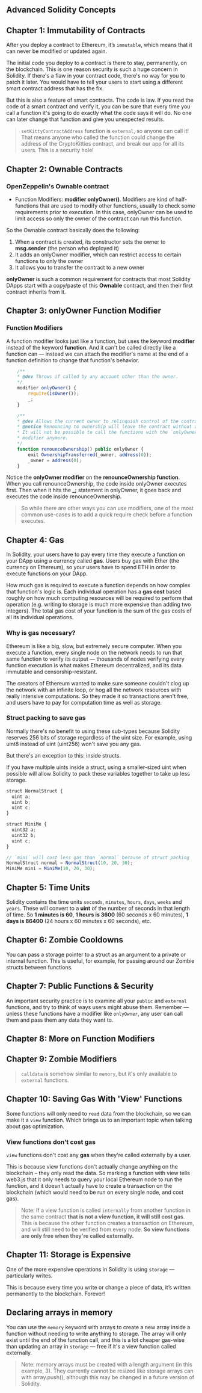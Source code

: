 ## Advanced Solidity Concepts

## Chapter 1: Immutability of Contracts

After you deploy a contract to Ethereum, it’s `immutable`, which means that it can never be modified or updated again.

The initial code you deploy to a contract is there to stay, permanently, on the blockchain. This is one reason security is such a huge concern in Solidity. If there's a flaw in your contract code, there's no way for you to patch it later. You would have to tell your users to start using a different smart contract address that has the fix.

But this is also a feature of smart contracts. The code is law. If you read the code of a smart contract and verify it, you can be sure that every time you call a function it's going to do exactly what the code says it will do. No one can later change that function and give you unexpected results.

> `setKittyContractAddress` function is `external`, so anyone can call it! That means anyone who called the function could change the address of the CryptoKitties contract, and break our app for all its users. This is a security hole!

## Chapter 2: Ownable Contracts

### OpenZeppelin's Ownable contract

- Function Modifiers: **modifier onlyOwner()**. Modifiers are kind of half-functions that are used to modify other functions, usually to check some requirements prior to execution. In this case, onlyOwner can be used to limit access so only the owner of the contract can run this function.

So the Ownable contract basically does the following:

1. When a contract is created, its constructor sets the owner to **msg.sender** (the person who deployed it)
2. It adds an onlyOwner modifier, which can restrict access to certain functions to only the owner
3. It allows you to transfer the contract to a new owner

**onlyOwner** is such a common requirement for contracts that most Solidity DApps start with a copy/paste of this **Ownable** contract, and then their first contract inherits from it.

## Chapter 3: onlyOwner Function Modifier

### Function Modifiers

A function modifier looks just like a function, but uses the keyword **modifier** instead of the keyword **function**. And it can't be called directly like a function can — instead we can attach the modifier's name at the end of a function definition to change that function's behavior.

```js
    /**
    * @dev Throws if called by any account other than the owner.
    */
    modifier onlyOwner() {
        require(isOwner());
        _;
    }

    /**
    * @dev Allows the current owner to relinquish control of the contract.
    * @notice Renouncing to ownership will leave the contract without an owner.
    * It will not be possible to call the functions with the `onlyOwner`
    * modifier anymore.
    */
    function renounceOwnership() public onlyOwner {
        emit OwnershipTransferred(_owner, address(0));
        _owner = address(0);
    }
```

Notice the **onlyOwner modifier** on the **renounceOwnership function**. When you call renounceOwnership, the code inside onlyOwner executes first. Then when it hits the **\_;** statement in onlyOwner, it goes back and executes the code inside renounceOwnership.

> So while there are other ways you can use modifiers, one of the most common use-cases is to add a quick require check before a function executes.

## Chapter 4: Gas

In Solidity, your users have to pay every time they execute a function on your DApp using a currency called **gas**. Users buy gas with Ether (the currency on Ethereum), so your users have to spend ETH in order to execute functions on your DApp.

How much gas is required to execute a function depends on how complex that function's logic is. Each individual operation has a **gas cost** based roughly on how much computing resources will be required to perform that operation (e.g. writing to storage is much more expensive than adding two integers). The total gas cost of your function is the sum of the gas costs of all its individual operations.

### Why is gas necessary?

Ethereum is like a big, slow, but extremely secure computer. When you execute a function, every single node on the network needs to run that same function to verify its output — thousands of nodes verifying every function execution is what makes Ethereum decentralized, and its data immutable and censorship-resistant.

The creators of Ethereum wanted to make sure someone couldn't clog up the network with an infinite loop, or hog all the network resources with really intensive computations. So they made it so transactions aren't free, and users have to pay for computation time as well as storage.

### Struct packing to save gas

Normally there's no benefit to using these sub-types because Solidity reserves 256 bits of storage regardless of the uint size. For example, using uint8 instead of uint (uint256) won't save you any gas.

But there's an exception to this: inside structs.

If you have multiple uints inside a struct, using a smaller-sized uint when possible will allow Solidity to pack these variables together to take up less storage.

```js
struct NormalStruct {
  uint a;
  uint b;
  uint c;
}

struct MiniMe {
  uint32 a;
  uint32 b;
  uint c;
}

// `mini` will cost less gas than `normal` because of struct packing
NormalStruct normal = NormalStruct(10, 20, 30);
MiniMe mini = MiniMe(10, 20, 30);
```

## Chapter 5: Time Units

Solidity contains the time units `seconds`, `minutes`, `hours`, `days`, `weeks` and `years`. These will convert to a **uint** of the number of seconds in that length of time. So **1 minutes is 60**, **1 hours is 3600** (60 seconds x 60 minutes), **1 days is 86400** (24 hours x 60 minutes x 60 seconds), etc.

## Chapter 6: Zombie Cooldowns

You can pass a storage pointer to a struct as an argument to a private or internal function. This is useful, for example, for passing around our Zombie structs between functions.

## Chapter 7: Public Functions & Security

An important security practice is to examine all your `public` and `external` functions, and try to think of ways users might abuse them. Remember — unless these functions have a modifier like `onlyOwner`, any user can call them and pass them any data they want to.

## Chapter 8: More on Function Modifiers

## Chapter 9: Zombie Modifiers

> `calldata` is somehow similar to `memory`, but it's only available to `external` functions.

## Chapter 10: Saving Gas With 'View' Functions

Some functions will only need to `read` data from the blockchain, so we can make it a `view` function. Which brings us to an important topic when talking about gas optimization.

### View functions don't cost gas

`view` functions don't cost any **gas** when they're called externally by a user.

This is because view functions don't actually change anything on the blockchain – they only read the data. So marking a function with view tells web3.js that it only needs to query your local Ethereum node to run the function, and it doesn't actually have to create a transaction on the blockchain (which would need to be run on every single node, and cost gas).

> Note: If a view function is called `internally` from another function in the same contract **that is not a view function, it will still cost gas**. This is because the other function creates a transaction on Ethereum, and will still need to be verified from every node. **So view functions are only free when they're called externally.**

## Chapter 11: Storage is Expensive

One of the more expensive operations in Solidity is using `storage` — particularly writes.

This is because every time you write or change a piece of data, it’s written permanently to the blockchain. Forever!

## Declaring arrays in memory

You can use the `memory` keyword with arrays to create a new array inside a function without needing to write anything to storage. The array will only exist until the end of the function call, and this is a lot cheaper gas-wise than updating an array in `storage` — free if it's a view function called externally.

> Note: memory arrays must be created with a length argument (in this example, 3). They currently cannot be resized like storage arrays can with array.push(), although this may be changed in a future version of Solidity.

